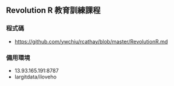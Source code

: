 ## Revolution R 教育訓練課程

### 程式碼
- https://github.com/ywchiu/rcathay/blob/master/RevolutionR.md

### 備用環境
- 13.93.165.191:8787
- largitdata/iloveho